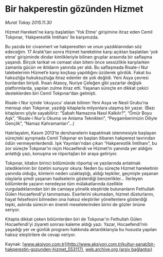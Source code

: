 # Bir hakperestin gözünden Hizmet

*Murat Tokay 2015.11.30*

<div class="pNewsDetailMainContent ctx_content" itemprop="articleBody">
 <p>
  Hizmet Hareketi'ne karşı başlatılan 'Yok Etme' girişimine itiraz eden Cemil Tokpınar, ‘Hakperestlik İmtihanı’ İle karşımızda.
 </p>
 <p>
  Bu yazıda bir civanmert ve hakperestten ve onun yazdıklarından söz edeceğim. 17 Aralık’tan sonra Hizmet hareketine karşı açıktan başlatılan ‘yok etme’ girişiminde dindar kimlikleriyle bilinen gruplar arasında bir saflaşma yaşandı. Birçok tarikat ve cemaat olan biteni önce sessizlikle karşılarken zamanla gücün ve iktidarın yanında yer aldı. Bu saflaşmada Risale-i Nur talebelerinin Hizmet’e karşı koçbaşı yapıldığını üzülerek gördük. Fakat bu haksızlığa hukuksuzluğa itiraz edenler de yok değildi. Yeni Asya çevresi bunlardan biriydi. İhsan Atasoy, Nuriye Çeleğen gibi yazarlar değişik platformlarda, yapılan zulme itiraz etti. Yaşanan süreçte en dikkat çekici desteklerden biri Cemil Tokpınar’dan gelmişti.
 </p>
 <p>
  Risale-i Nur içinde ‘okuyucu’ olarak bilinen Yeni Asya ve Nesil Grubu’na mensup olan Tokpınar, yazdığı kitaplarla milyonlara ulaşmış bir yazar. (Bazı kitaplarını şöyle sayabiliriz: “Sabah Namazına Nasıl Kalkılır?”, “Ömür Boyu Aşk”, “Risale-i Nur’u Okuma ve Anlama Teknikleri”, “Peygamberimizin Diliyle Gençlik”, “Namaz Kahramanları”…)
 </p>
 <p>
  Hatırlayalım, Kasım 2013’te dershanelerin kapatılmak istenmesiyle başlayan süreçteki ayrışmada Cemil Tokpınar en baştan itibaren hakperest tavrından ödün vermeyenlerdendi. Işık Yayınları’ndan çıkan “Hakperestlik İmtihanı”, bu zor süreçte Tokpınar’ın niçin Hocaefendi ve Hizmet’in yanında yer aldığını anlattığı yazı, konuşma ve röportajları bir araya getiriyor.
 </p>
 <p>
  Tokpınar, kitabın birinci bölümünde röportaj ve yazılarında anlatmak istediklerinin bir özetini sunuyor okura: Neden bu süreçte Hizmet hareketinin yanında olduğu, kimlerin neden uzaklaştığı, aldığı tepkiler, geçmişte yaşanan olaylarla şimdi yaşanan hadiselerin gösterdiği benzerlikler... İlerleyen bölümlerde yazarın neredeyse tüm mülakatlarında özellikle vurguladıklarından biri de camiaya yönelik eleştiride bulunanların Fethullah Gülen Hocaefendi’yi tanımaması. Eserlerini okumadan, hizmet düsturlarını, hayat felsefesini bilmeden ona haksız eleştiriler yöneltenlere gösterdiği tepki, aslında sürecin en önemli meselelerinden birini de gözler önüne seriyor.
 </p>
 <p>
  Kitapta dikkat çeken bölümlerden biri de Tokpınar’ın Fethullah Gülen Hocaefendi’yi ziyareti sonrası kaleme aldığı yazı. Yazar, Hocaefendi’nin yaşadığı yer ve günlük programı hakkında aktardıklarıyla bu hususta yapılan haksız eleştirilere de cevap veriyor.
 </p>
</div>


Kaynak: [www.aksiyon.com.tr](http://www.aksiyon.com.tr/kultur-sanat/bir-hakperestin-gozunden-hizmet_553117), [web.archive.org (arşiv bağlantısı)](http://web.archive.org/web/20151212015135/http://www.aksiyon.com.tr/kultur-sanat/bir-hakperestin-gozunden-hizmet_553117)
